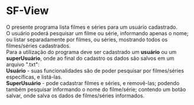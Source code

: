 # SF-View
O presente programa lista filmes e séries para um usuário cadastrado.<br />
O usuário poderá pesquisar um filme ou série, informando apenas o nome; ou listar separadamente por filmes, ou séries, mostrando todos os filmes/séries cadastrados.<br />
Para a utilização do programa deve ser cadastrado um **usuário** ou um **superUsuário**, onde ao final do cadastro os dados são salvos em um arquivo ".txt":<br />
**Usuário** - suas funcionalidades são de poder pesquisar por filmes/séries específicas, e listá-las.<br />
**SuperUsuário** - pode cadastrar filmes e séries, e removê-las; podendo também pesquisar informando o nome do filme/série; contendo um botão salvar, onde salva os dados de filmes/séries informados.<br />

